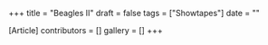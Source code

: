 +++
title = "Beagles II"
draft = false
tags = ["Showtapes"]
date = ""

[Article]
contributors = []
gallery = []
+++